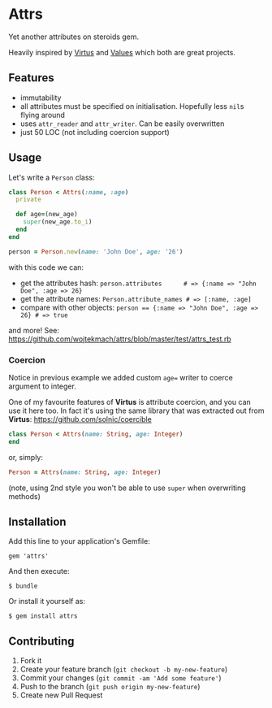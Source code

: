 # Attrs

Yet another attributes on steroids gem.

Heavily inspired by [Virtus](https://github.com/solnic/virtus) and
[Values](https://github.com/tcrayford/Values) which both are great projects.

## Features

* immutability
* all attributes must be specified on initialisation. Hopefully less `nil`s flying around
* uses `attr_reader` and `attr_writer`. Can be easily overwritten
* just 50 LOC (not including coercion support)

## Usage

Let's write a `Person` class:

```ruby
class Person < Attrs(:name, :age)
  private

  def age=(new_age)
    super(new_age.to_i)
  end
end

person = Person.new(name: 'John Doe', age: '26')
```

with this code we can:

* get the attributes hash:    `person.attributes      # => {:name => "John Doe", :age => 26}`
* get the attribute names:    `Person.attribute_names # => [:name, :age]`
* compare with other objects: `person == {:name => "John Doe", :age => 26} # => true`

and more! See: <https://github.com/wojtekmach/attrs/blob/master/test/attrs_test.rb>

### Coercion

Notice in previous example we added custom `age=` writer to coerce argument to integer.

One of my favourite features of **Virtus** is attribute coercion, and you can use it here too.
In fact it's using the same library that was extracted out from **Virtus**: <https://github.com/solnic/coercible>

```ruby
class Person < Attrs(name: String, age: Integer)
end
```

or, simply:

```ruby
Person = Attrs(name: String, age: Integer)
```

(note, using 2nd style you won't be able to use `super` when overwriting methods)

## Installation

Add this line to your application's Gemfile:

    gem 'attrs'

And then execute:

    $ bundle

Or install it yourself as:

    $ gem install attrs

## Contributing

1. Fork it
2. Create your feature branch (`git checkout -b my-new-feature`)
3. Commit your changes (`git commit -am 'Add some feature'`)
4. Push to the branch (`git push origin my-new-feature`)
5. Create new Pull Request
